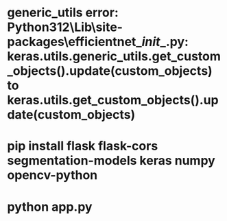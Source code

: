 # generic_utils error: Python312\Lib\site-packages\efficientnet\__init__.py: keras.utils.generic_utils.get_custom_objects().update(custom_objects) to keras.utils.get_custom_objects().update(custom_objects)

# pip install flask flask-cors segmentation-models keras numpy opencv-python

# python app.py 
